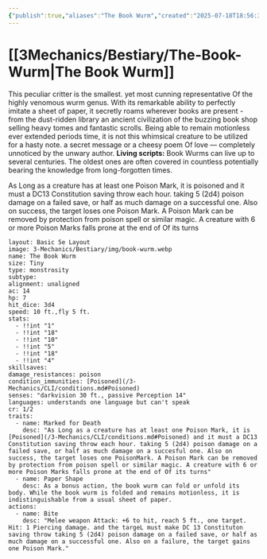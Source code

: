 ```yaml
---
{"publish":true,"aliases":"The Book Wurm","created":"2025-07-18T18:56:33.496+02:00","modified":"2025-07-18T17:53:38.191+02:00","cssclasses":"json5e-monster"}
---
```


# [[3Mechanics/Bestiary/The-Book-Wurm\|The Book Wurm]]
This peculiar critter is the smallest. yet most cunning
representative Of the highly venomous wurm genus. With
its remarkable ability to perfectly imitate a sheet of paper,
it secretly roams wherever books are present - from the
dust-ridden library an ancient civilization of the buzzing
book shop selling heavy tomes and fantastic scrolls.
Being able to remain motionless ever extended periods
time, it is not this whimsical creature to
be utilized for a hasty note. a secret message or a cheesy
poem Of love — completely unnoticed by the unwary
author.
**Living scripts:** Book Wurms can live up to several
centuries. The oldest ones are often covered in countless
potentially bearing the knowledge from long-forgotten times.

As Long as a creature has at least one Poison Mark, it is poisoned and it must a DC13 Constitution saving throw each hour. taking 5 (2d4) poison
damage on a failed save, or half as much damage on a
successful one. Also on success, the target loses one Poison
Mark. A Poison Mark can be removed by protection from poison spell or similar magic.
  A creature with 6 or more Poison Marks falls prone at the end of Of its turns

```statblock
layout: Basic 5e Layout
image: 3-Mechanics/Bestiary/img/book-wurm.webp
name: The Book Wurm
size: Tiny
type: monstrosity
subtype: 
alignment: unaligned
ac: 14
hp: 7
hit_dice: 3d4
speed: 10 ft.,fly 5 ft.
stats: 
  - !!int "1"
  - !!int "18"
  - !!int "10"
  - !!int "5"
  - !!int "18"
  - !!int "4"
skillsaves:
damage_resistances: poison
condition_immunities: [Poisoned](/3-Mechanics/CLI/conditions.md#Poisoned)
senses: "darkvision 30 ft., passive Perception 14"
languages: understands one language but can't speak
cr: 1/2
traits:
  - name: Marked for Death
    desc: "As Long as a creature has at least one Poison Mark, it is [Poisoned](/3-Mechanics/CLI/conditions.md#Poisoned) and it must a DC13 Constitution saving throw each hour. taking 5 (2d4) poison damage on a failed save, or half as much damage on a succesful one. Also on success, the target loses one PoisonMark. A Poison Mark can be removed by protection from poison spell or similar magic. A creature with 6 or more Poison Marks falls prone at the end of Of its turns"
  - name: Paper Shape
    desc: As a bonus action, the book wurm can fold or unfold its body. While the book wurm is folded and remains motionless, it is indistinguishable from a usual sheet of paper.
actions:
  - name: Bite
    desc: "Melee weapon Attack: +6 to hit, reach 5 ft., one target. Hit: 1 Piercing damage. and the targeL must make DC 13 Constituton saving throw taking 5 (2d4) poison damage on a failed save, or half as much damage on a successful one. Also on a failure, the target gains one Poison Mark."
```

